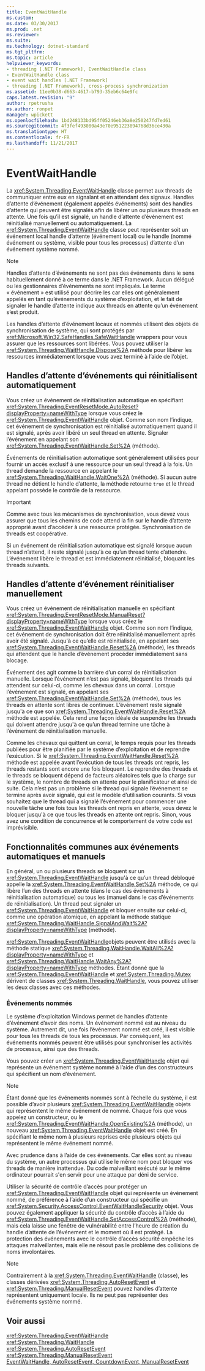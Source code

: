 ```yaml
---
title: EventWaitHandle
ms.custom: 
ms.date: 03/30/2017
ms.prod: .net
ms.reviewer: 
ms.suite: 
ms.technology: dotnet-standard
ms.tgt_pltfrm: 
ms.topic: article
helpviewer_keywords:
- threading [.NET Framework], EventWaitHandle class
- EventWaitHandle class
- event wait handles [.NET Framework]
- threading [.NET Framework], cross-process synchronization
ms.assetid: 11ee0b38-d663-4617-b793-35eb6c64e9fc
caps.latest.revision: "9"
author: rpetrusha
ms.author: ronpet
manager: wpickett
ms.openlocfilehash: 1bd248133bd95ff05246eb36a8e250247fd7ed61
ms.sourcegitcommit: 4f3fef493080a43e70e951223894768d36ce430a
ms.translationtype: HT
ms.contentlocale: fr-FR
ms.lasthandoff: 11/21/2017
---
```

# <a name="eventwaithandle"></a>EventWaitHandle
La <xref:System.Threading.EventWaitHandle> classe permet aux threads de communiquer entre eux en signalant et en attendant des signaux. Handles d’attente d’événement (également appelés événements) sont des handles d’attente qui peuvent être signalés afin de libérer un ou plusieurs threads en attente. Une fois qu’il est signalé, un handle d’attente d’événement est réinitialisé manuellement ou automatiquement. La <xref:System.Threading.EventWaitHandle> classe peut représenter soit un événement local handle d’attente (événement local) ou le handle (nommé événement ou système, visible pour tous les processus) d’attente d’un événement système nommé.  
  
> [!NOTE]
>  Handles d’attente d’événements ne sont pas des événements dans le sens habituellement donné à ce terme dans le .NET Framework. Aucun délégué ou les gestionnaires d’événements ne sont impliqués. Le terme « événement » est utilisé pour décrire les car elles ont généralement appelés en tant qu’événements du système d’exploitation, et le fait de signaler le handle d’attente indique aux threads en attente qu’un événement s’est produit.  
  
 Les handles d’attente d’événement locaux et nommés utilisent des objets de synchronisation de système, qui sont protégés par <xref:Microsoft.Win32.SafeHandles.SafeWaitHandle> wrappers pour vous assurer que les ressources sont libérées. Vous pouvez utiliser la <xref:System.Threading.WaitHandle.Dispose%2A> méthode pour libérer les ressources immédiatement lorsque vous avez terminé à l’aide de l’objet.  
  
## <a name="event-wait-handles-that-reset-automatically"></a>Handles d’attente d’événements qui réinitialisent automatiquement  
 Vous créez un événement de réinitialisation automatique en spécifiant <xref:System.Threading.EventResetMode.AutoReset?displayProperty=nameWithType> lorsque vous créez le <xref:System.Threading.EventWaitHandle> objet. Comme son nom l’indique, cet événement de synchronisation est réinitialisé automatiquement quand il est signalé, après avoir libéré un seul thread en attente. Signaler l’événement en appelant son <xref:System.Threading.EventWaitHandle.Set%2A> (méthode).  
  
 Événements de réinitialisation automatique sont généralement utilisées pour fournir un accès exclusif à une ressource pour un seul thread à la fois. Un thread demande la ressource en appelant le <xref:System.Threading.WaitHandle.WaitOne%2A> (méthode). Si aucun autre thread ne détient le handle d’attente, la méthode retourne `true` et le thread appelant possède le contrôle de la ressource.  
  
> [!IMPORTANT]
>  Comme avec tous les mécanismes de synchronisation, vous devez vous assurer que tous les chemins de code attend la fin sur le handle d’attente approprié avant d’accéder à une ressource protégée. Synchronisation de threads est coopérative.  
  
 Si un événement de réinitialisation automatique est signalé lorsque aucun thread n’attend, il reste signalé jusqu'à ce qu’un thread tente d’attendre. L’événement libère le thread et est immédiatement réinitialisé, bloquant les threads suivants.  
  
## <a name="event-wait-handles-that-reset-manually"></a>Handles d’attente d’événement réinitialiser manuellement  
 Vous créez un événement de réinitialisation manuelle en spécifiant <xref:System.Threading.EventResetMode.ManualReset?displayProperty=nameWithType> lorsque vous créez le <xref:System.Threading.EventWaitHandle> objet. Comme son nom l’indique, cet événement de synchronisation doit être réinitialisé manuellement après avoir été signalé. Jusqu'à ce qu’elle est réinitialisée, en appelant ses <xref:System.Threading.EventWaitHandle.Reset%2A> (méthode), les threads qui attendent que le handle d’événement procéder immédiatement sans blocage.  
  
 Événement des agit comme la barrière d’un corral de réinitialisation manuelle. Lorsque l’événement n’est pas signalé, bloquent les threads qui attendent sur celui-ci, comme les chevaux dans un corral. Lorsque l’événement est signalé, en appelant ses <xref:System.Threading.EventWaitHandle.Set%2A> (méthode), tous les threads en attente sont libres de continuer. L’événement reste signalé jusqu'à ce que son <xref:System.Threading.EventWaitHandle.Reset%2A> méthode est appelée. Cela rend une façon idéale de suspendre les threads qui doivent attendre jusqu'à ce qu’un thread termine une tâche à l’événement de réinitialisation manuelle.  
  
 Comme les chevaux qui quittent un corral, le temps requis pour les threads publiées pour être planifiée par le système d’exploitation et de reprendre l’exécution. Si le <xref:System.Threading.EventWaitHandle.Reset%2A> méthode est appelée avant l’exécution de tous les threads ont repris, les threads restants sont encore une fois bloquent. Le reprendre des threads et le threads se bloquent dépend de facteurs aléatoires tels que la charge sur le système, le nombre de threads en attente pour le planificateur et ainsi de suite. Cela n’est pas un problème si le thread qui signale l’événement se termine après avoir signalé, qui est le modèle d’utilisation courants. Si vous souhaitez que le thread qui a signalé l’événement pour commencer une nouvelle tâche une fois tous les threads ont repris en attente, vous devez le bloquer jusqu'à ce que tous les threads en attente ont repris. Sinon, vous avez une condition de concurrence et le comportement de votre code est imprévisible.  
  
## <a name="features-common-to-automatic-and-manual-events"></a>Fonctionnalités communes aux événements automatiques et manuels  
 En général, un ou plusieurs threads se bloquent sur un <xref:System.Threading.EventWaitHandle> jusqu'à ce qu’un thread débloqué appelle la <xref:System.Threading.EventWaitHandle.Set%2A> méthode, ce qui libère l’un des threads en attente (dans le cas des événements à réinitialisation automatique) ou tous les (manuel dans le cas d’événements de réinitialisation). Un thread peut signaler un <xref:System.Threading.EventWaitHandle> et bloquer ensuite sur celui-ci, comme une opération atomique, en appelant la méthode statique <xref:System.Threading.WaitHandle.SignalAndWait%2A?displayProperty=nameWithType> (méthode).  
  
 <xref:System.Threading.EventWaitHandle>objets peuvent être utilisés avec la méthode statique <xref:System.Threading.WaitHandle.WaitAll%2A?displayProperty=nameWithType> et <xref:System.Threading.WaitHandle.WaitAny%2A?displayProperty=nameWithType> méthodes. Étant donné que la <xref:System.Threading.EventWaitHandle> et <xref:System.Threading.Mutex> dérivent de classes <xref:System.Threading.WaitHandle>, vous pouvez utiliser les deux classes avec ces méthodes.  
  
### <a name="named-events"></a>Événements nommés  
 Le système d’exploitation Windows permet de handles d’attente d’événement d’avoir des noms. Un événement nommé est au niveau du système. Autrement dit, une fois l’événement nommé est créé, il est visible pour tous les threads de tous les processus. Par conséquent, les événements nommés peuvent être utilisés pour synchroniser les activités de processus, ainsi que des threads.  
  
 Vous pouvez créer un <xref:System.Threading.EventWaitHandle> objet qui représente un événement système nommé à l’aide d’un des constructeurs qui spécifient un nom d’événement.  
  
> [!NOTE]
>  Étant donné que les événements nommés sont à l’échelle du système, il est possible d’avoir plusieurs <xref:System.Threading.EventWaitHandle> objets qui représentent le même événement de nommé. Chaque fois que vous appelez un constructeur, ou le <xref:System.Threading.EventWaitHandle.OpenExisting%2A> (méthode), un nouveau <xref:System.Threading.EventWaitHandle> objet est créé. En spécifiant le même nom à plusieurs reprises crée plusieurs objets qui représentent le même événement nommé.  
  
 Avec prudence dans à l’aide de ces événements. Car elles sont au niveau du système, un autre processus qui utilise le même nom peut bloquer vos threads de manière inattendue. Du code malveillant exécuté sur le même ordinateur pourrait s'en servir pour une attaque par déni de service.  
  
 Utiliser la sécurité de contrôle d’accès pour protéger un <xref:System.Threading.EventWaitHandle> objet qui représente un événement nommé, de préférence à l’aide d’un constructeur qui spécifie un <xref:System.Security.AccessControl.EventWaitHandleSecurity> objet. Vous pouvez également appliquer la sécurité du contrôle d’accès à l’aide du <xref:System.Threading.EventWaitHandle.SetAccessControl%2A> (méthode), mais cela laisse une fenêtre de vulnérabilité entre l’heure de création du handle d’attente de l’événement et le moment où il est protégé. La protection des événements avec le contrôle d’accès sécurité empêche les attaques malveillantes, mais elle ne résout pas le problème des collisions de noms involontaires.  
  
> [!NOTE]
>  Contrairement à la <xref:System.Threading.EventWaitHandle> (classe), les classes dérivées <xref:System.Threading.AutoResetEvent> et <xref:System.Threading.ManualResetEvent> pouvez handles d’attente représentent uniquement locale. Ils ne peut pas représenter des événements système nommé.  
  
## <a name="see-also"></a>Voir aussi  
 <xref:System.Threading.EventWaitHandle>  
 <xref:System.Threading.WaitHandle>  
 <xref:System.Threading.AutoResetEvent>  
 <xref:System.Threading.ManualResetEvent>  
 [EventWaitHandle, AutoResetEvent, CountdownEvent, ManualResetEvent](../../../docs/standard/threading/eventwaithandle-autoresetevent-countdownevent-manualresetevent.md)
